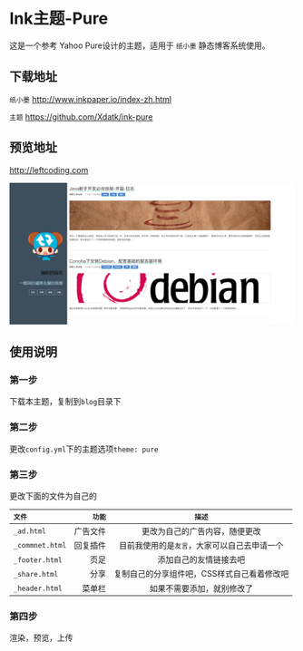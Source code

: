 # Ink主题-Pure

这是一个参考 Yahoo Pure设计的主题，适用于 `纸小墨` 静态博客系统使用。

## 下载地址
`纸小墨` http://www.inkpaper.io/index-zh.html

`主题` https://github.com/Xdatk/ink-pure

## 预览地址
http://leftcoding.com

![预览地址](./show/index.png)


## 使用说明

### 第一步

下载本主题，复制到`blog`目录下

### 第二步

更改`config.yml`下的主题选项`theme: pure`

### 第三步

更改下面的文件为自己的

| `文件`  |   `功能`   |   `描述`   |
| :-------- | --------:| :------: |
| `_ad.html`|   广告文件|  更改为自己的广告内容，随便更改|
| `_commnet.html`|   回复插件 |  目前我使用的是`友言`，大家可以自己去申请一个|
| `_footer.html`|   页足 |  添加自己的友情链接去吧  |
| `_share.html`|   分享 |  复制自己的分享组件吧，CSS样式自己看着修改吧  |
| `_header.html`|   菜单栏 |  如果不需要添加，就别修改了  |

### 第四步
渲染，预览，上传